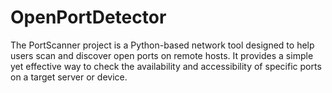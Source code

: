 # OpenPortDetector
The PortScanner project is a Python-based network tool designed to help users scan and discover open ports on remote hosts. It provides a simple yet effective way to check the availability and accessibility of specific ports on a target server or device. 
